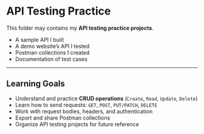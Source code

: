 #  API Testing Practice

This folder may contains my **API testing practice projects**.  

- A sample API I built
- A demo website’s API I tested
- Postman collections I created
- Documentation of test cases

---

##  Learning Goals
- Understand and practice **CRUD operations** (`Create`, `Read`, `Update`, `Delete`)
- Learn how to send requests: `GET`, `POST`, `PUT/PATCH`, `DELETE`
- Work with request bodies, headers, and authentication
- Export and share Postman collections
- Organize API testing projects for future reference

